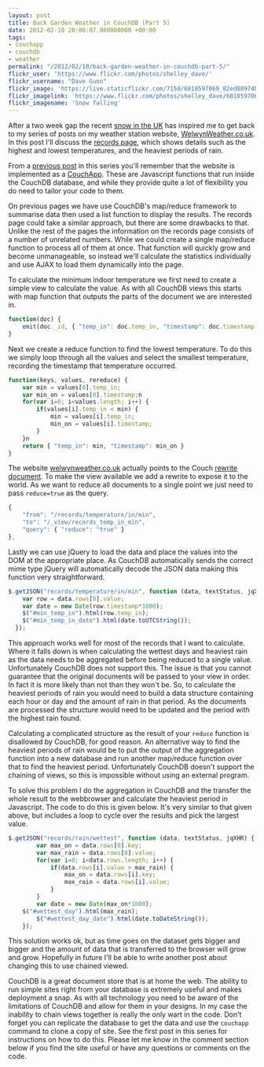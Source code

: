 ```yaml
---
layout: post
title: Back Garden Weather in CouchDB (Part 5)
date: 2012-02-10 20:00:07.000000000 +00:00
tags:
- couchapp
- couchdb
- weather
permalink: "/2012/02/10/back-garden-weather-in-couchdb-part-5/"
flickr_user: 'https://www.flickr.com/photos/shelley_dave/'
flickr_username: "Dave Gunn"
flickr_image: 'https://live.staticflickr.com/7150/6818597069_82ed80974b_w.jpg'
flickr_imagelink: 'https://www.flickr.com/photos/shelley_dave/6818597069/'
flickr_imagename: 'Snow falling'
---
```

After a two week gap the recent [snow in the UK](http://www.bbc.co.uk/news/uk-16899453) has
inspired me to get back to my series of posts on my weather station website,
[WelwynWeather.co.uk](http://www.welwynweather.co.uk). In this post I'll discuss the
[records page](http://www.welwynweather.co.uk/records), which shows details such as the highest and
lowest temperatures, and the heaviest periods of rain.

From a [previous post](/2012/01/12/back-garden-weather-in-couchdb-part-3/) in this series you'll remember that
the website is implemented as a [CouchApp](http://couchapp.org/). These are Javascript functions that run
inside the CouchDB database, and while they provide quite a lot of flexibility you do need to tailor your
code to them.

On previous pages we have use CouchDB's map/reduce framework to summarise data then used a list function to
display the results. The records page could take a similar approach, but there are some drawbacks to that.
Unlike the rest of the pages the information on the records page consists of a number of unrelated numbers.
While we could create a single map/reduce function to process all of them at once. That function will quickly
grow and become unmanageable, so instead we'll calculate the statistics individually and use AJAX to load them
dynamically into the page.
<!--more-->

To calculate the minimum indoor temperature we first need to create a simple view to calculate the value. As
with all CouchDB views this starts with map function that outputs the parts of the document we are interested
in.

```javascript
function(doc) {
    emit(doc._id, { "temp_in": doc.temp_in, "timestamp": doc.timestamp });
}
```

Next we create a reduce function to find the lowest temperature. To do this we simply loop through all the
values and select the smallest temperature, recording the timestamp that temperature occurred.

```javascript
function(keys, values, rereduce) {
    var min = values[0].temp_in;
    var min_on = values[0].timestamp;n
    for(var i=0; i<values.length; i++) {
        if(values[i].temp_in < min) {
            min = values[i].temp_in;
            min_on = values[i].timestamp;
        }
    }n
    return { "temp_in": min, "timestamp": min_on }
}
```

The website [welwynweather.co.uk](http://www.welwynweather.co.uk) actually points to the Couch
[rewrite document](http://wiki.apache.org/couchdb/Rewriting_urls). To make the view available we add a
rewrite to expose it to the world. As we want to reduce all documents to a single point we just need to pass
`reduce=true` as the query.

```javascript
{
    "from": "/records/temperature/in/min",
    "to": "/_view/records_temp_in_min",
    "query": { "reduce": "true" }
},
```

Lastly we can use jQuery to load the data and place the values into the DOM at the appropriate place. As
CouchDB automatically sends the correct mime type jQuery will automatically decode the JSON data making this
function very straightforward.

```javascript
$.getJSON("records/temperature/in/min", function (data, textStatus, jqXHR) {
    var row = data.rows[0].value;
    var date = new Date(row.timestamp*1000);
    $("#min_temp_in").html(row.temp_in);
    $("#min_temp_in_date").html(date.toUTCString());
  });
```

This approach works well for most of the records that I want to calculate. Where it falls down is when
calculating the wettest days and heaviest rain as the data needs to be aggregated before being reduced to a
single value. Unfortunately CouchDB does not support this. The issue is that you cannot guarantee that the
original documents will be passed to your view in order. In fact it is more likely than not than they won't
be. So, to calculate the heaviest periods of rain you would need to build a data structure containing each
hour or day and the amount of rain in that period. As the documents are processed the structure would need to
be updated and the period with the highest rain found.

Calculating a complicated structure as the result of your `reduce` function is disallowed by CouchDB,
for good reason. An alternative way to find the heaviest periods of rain would be to put the output of the
aggregation function into a new database and run another map/reduce function over that to find the heaviest
period. Unfortunately CouchDB doesn't support the chaining of views, so this is impossible without using an
external program.

To solve this problem I do the aggregation in CouchDB and the transfer the whole result to the webbrowser and
calculate the heaviest period in Javascript. The code to do this is given below. It's very similar to that
given above, but includes a loop to cycle over the results and pick the largest value.

```javascript
$.getJSON("records/rain/wettest", function (data, textStatus, jqXHR) {
        var max_on = data.rows[0].key;
        var max_rain = data.rows[0].value;
        for(var i=0; i<data.rows.length; i++) {
            if(data.rows[i].value > max_rain) {
                max_on = data.rows[i].key;
                max_rain = data.rows[i].value;
            }
        }
        var date = new Date(max_on*1000);
    $("#wettest_day").html(max_rain);
        $("#wettest_day_date").html(date.toDateString());
    });
```

This solution works ok, but as time goes on the dataset gets bigger and bigger and the amount of data that is
transferred to the browser will grow and grow. Hopefully in future I'll be able to write another post about
changing this to use chained viewed.

CouchDB is a great document store that is at home the web. The ability to run simple sites right from your
database is extremely useful and makes deployment a snap. As with all technology you need to be aware of the
limitations of CouchDB and allow for them in your designs. In my case the inability to chain views together is
really the only wart in the code. Don't forget you can replicate the database to get the data and use the
`couchapp` command to clone a copy of site. See the first post in this series for instructions on how
to do this. Please let me know in the comment section below if you find the site useful or have any questions
or comments on the code.
